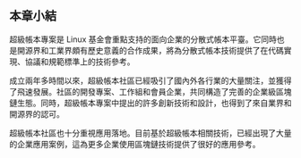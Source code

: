 ## 本章小結
超級帳本專案是 Linux 基金會重點支持的面向企業的分散式帳本平臺。它同時也是開源界和工業界頗有歷史意義的合作成果，將為分散式帳本技術提供了在代碼實現、協議和規範標準上的技術參考。

成立兩年多時間以來，超級帳本社區已經吸引了國內外各行業的大量關注，並獲得了飛速發展。社區的開發專案、工作組和會員企業，共同構造了完善的企業級區塊鏈生態。同時，超級帳本專案中提出的許多創新技術和設計，也得到了來自業界和開源界的認可。

超級帳本社區也十分重視應用落地。目前基於超級帳本相關技術，已經出現了大量的企業應用案例，這為更多企業使用區塊鏈技術提供了很好的應用參考。
